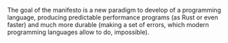 The goal of the manifesto is a new paradigm to develop of a programming language, producing predictable performance programs (as Rust or even faster) and much more durable (making a set of errors, which modern programming languages allow to do, impossible).